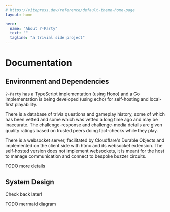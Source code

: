 ```yaml
---
# https://vitepress.dev/reference/default-theme-home-page
layout: home

hero:
  name: "About ?-Party"
  text: ""
  tagline: "a trivial side project"
---
```


# Documentation

## Environment and Dependencies

`?-Party` has a TypeScript implementation (using Hono) and a Go implementation
is being developed (using echo) for self-hosting and local-first playability.

There is a database of trivia questions and gameplay history, some of which
has been vetted and some which was vetted a long time ago and may be inaccurate.
The challenge-response and challenge-media details are given quality ratings
based on trusted peers doing fact-checks while they play.

There is a websocket server, facilitated by Cloudflare's Durable Objects and
implemented on the client side with htmx and its websocket extension.
The self-hosted version does not implement websockets, it is meant for the host
to manage communication and connect to bespoke buzzer circuits.

TODO more details

## System Design

Check back later!

TODO mermaid diagram
